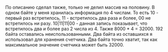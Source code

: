 По описанию сделал также, только не делил массив на половину. В одном байте у меня хранилась информация по 4 числам.
То есть 10 - первый раз встретилось, 11 - встретилось два раза и более, 00 не встретилось ни разу.
10|11|11|00 - данная запись показывает, что встретилось два и более раз 2 числа из 4.
Также 8000 * 4 = 32000. 192 байта оставались неиспользованными. Два байта из оставшихся я использовал для хранения счетчика.
Два байта точно хватит, так как максимальное значение счетчика может быть 32000.